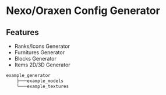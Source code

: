 
# Nexo/Oraxen Config Generator




## Features

- Ranks/Icons Generator
- Furnitures Generator
- Blocks Generator
- Items 2D/3D Generator


```bash
example_generator
    ├───example_models
    └───example_textures
```
